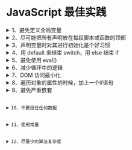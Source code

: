# JavaScript 最佳实践

<details>
  <summary>1、避免定义全局变量</summary>

  <pre>
  <p> 原因：会产生全局污染 </p>
  <code>
    g = {};
    var c = {};
  </code>
  </pre>
</details>

<details>
  <summary>2、尽可能把所有声明放在每段脚本或函数的顶部</summary>

  <pre>
    <p> 原因：
      - 获得更整洁的代码
      - 提供了查找局部变量的好位置
      - 更容易避免不需要的全局变量
      - 减少不需要的重新声明的可能性
    </p>
    <code>
      let a = 1;

      if (a === 1) {
        let b = 2;
      } else {
        let b = 3;
      }
    </code>
  </pre>
</details>

<details>
  <summary>3、声明变量时对其进行初始化是个好习惯</summary>

  <pre>
    <p>
    原因：
    - 更整洁的代码
    - 在单独的位置来初始化变量
    - 避免未定义值
    - 变量初始化使我们能够了解预期用途和预期的数据类型
    </p>
    <code>
    let a, b, c;

    ============

    let a = '',
      b = 1,
      c = [];
    </code>
  </pre>
  
</details>

<details>
  <summary>
  4、用 default 来结束 switch，用 else 结束 if 
  </summary>

  <pre>
    <p>原因：代码最容易出BUG的地方就是异常情况没有穷举</p>
    <code>
      let g = {
        v: 1
      };

      switch (g.v) {
        case 0:
          g.a = 0;
          break;
        case 1:
          g.a = 1;
          break;
      }

      console.log(g.a);
    </code>
  </pre>
  
</details>

<details>
  <summary>5、避免使用 eval() </summary>
  <pre>
    <p>
    原因：eval() 函数用于将文本作为代码来允许。在几乎所有情况下，都没有必要使用它。因为允许任意代码运行，它同时也意味着安全问题
    </p>
    <code>
      const a = 'while(true){}';
      eval(a);
    </code>
  </pre>
</details>

<details>
  <summary>6、减少循环中的逻辑</summary>

  <pre>
  <p>
    原因：编程经常会用到循环。循环每迭代一次，循环中的每条语句，包括 for while 语句，都会被执行。
    能够放在循环之外的语句或赋值会使循环运行得更快。
  </p>
  <code>
  const LOOP_COUNT = 500000;
  let list = Object.keys(Array.from({ length: LOOP_COUNT }))
                .map(function(item) {
                  return +item;
                });
  let s = Date.now();
  for(let i = 0; i < list.length; i++) {
    if (i === list.length - 1) {
      console.log(Date.now() - s);
    } else {
      // do sth
    }
  }

  ----------

  const LOOP_COUNT = 500000;
  let list = Object.keys(Array.from({ length: LOOP_COUNT }))
                .map(function(item) {
                  return +item;
                });
  let s = Date.now();
  for(let i = 0, len = list.length; i < len; i++) {
    if (i === len - 1) {
      console.log(Date.now() - s);
    } else {
      // do sth
    }
  }
  </code>
  </pre>
</details>

<details>
  <summary>7、DOM 访问最小化</summary>

  任何一次DOM访问和操作都比较耗时，我们尽一切可能减少DOM操作
  - 早期的fragment
  - 虚拟DOM
  
</details>

<details>
  <summary>8、遍历对象的属性的时候，加上一个if语句</summary>

  <pre>
    <p>当检查对象上某个属性是否存在时，hasOwnProperty 是唯一可用的方法。 同时在使用 for in loop 遍历对象时，推荐总是使用 hasOwnProperty 方法， 这将会避免原型对象扩展带来的干扰。
    </p>
    <code>
      for(key in object) {  
        if(object.hasOwnProperty(key) {  
            ...then do something...  
        }  
      }
    </code>
  </pre>
</details>

<details>
  <summary>9、避免严重嵌套</summary>
  <pre>
    <p>
    如何避免严重嵌套？
    - 链式调用 Promise
    - async/await
    - 多层 if条件 合并为 一层 判断条件
    </p>
    <code>
      if (a > 0) {
        if (b > 0) {
          // a > 0 && b > 0
        } else {
          // a > 0 && b <= 0
        }
      } else {
        if (c > 0) {
          // a < 0 && c > 0
        } else {
          // a < 0 && c <= 0
        }
      }

      ===========

      if (a > 0 && b > 0) {
        // do sth
      } else if (a > 0 && b <= 0) {
        // do sth
      } else if (a < 0 && c > 0) {
        // do sth
      } else {
        // do sth
      }

      ============

      if (a <= 0) {
        return;
      }
      if (b > 0) {
        // a > 0 && b > 0
      } else {
        // a > 0 && b <= 0
      }

    </code>
  </pre>
</details>

<details>
  <summary>10、不要信任任何数据</summary>

</details>

<details>
  <summary>11、使用常量</summary>

</details>

<details>
  <summary>12、尽量少的算法复杂度</summary>

  <pre>
    <p>
    算法（Algorithm）是指用来操作数据、解决程序问题的一组方法。同一个问题使用不同的算法，虽然结果相同，但消耗的资源和时间却会有很大的区别，那么如何去衡量不同算法之间的优劣呢？主要从算法所占用的「时间」和「空间」两个维度去考量。
    - 时间维度：是指执行当前算法所消耗的时间，我们通常用「时间复杂度」来描述。
    - 空间维度：是指执行当前算法需要占用多少内存空间，我们通常用「空间复杂度」来描述。

    我们先从常见的时间复杂度量级进行大O的理解：
    - 常数阶O(1)
    - 线性阶O(n)
    - 平方阶O(n²)
    - 对数阶O(logn)
    - 线性对数阶O(nlogn)
    </p>
    <code></code>
  </pre>
</details>